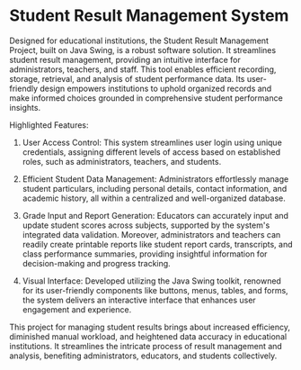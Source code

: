  # Student Result Management System

Designed for educational institutions, the Student Result Management Project, built on Java Swing, is a robust software solution. It streamlines student result management, providing an intuitive interface for administrators, teachers, and staff. This tool enables efficient recording, storage, retrieval, and analysis of student performance data. Its user-friendly design empowers institutions to uphold organized records and make informed choices grounded in comprehensive student performance insights.

Highlighted Features:

1. User Access Control: This system streamlines user login using unique credentials, assigning different levels of access based on established roles, such as administrators, teachers, and students.

2. Efficient Student Data Management: Administrators effortlessly manage student particulars, including personal details, contact information, and academic history, all within a centralized and well-organized database.

3. Grade Input and Report Generation: Educators can accurately input and update student scores across subjects, supported by the system's integrated data validation. Moreover, administrators and teachers can readily create printable reports like student report cards, transcripts, and class performance summaries, providing insightful information for decision-making and progress tracking.

4. Visual Interface: Developed utilizing the Java Swing toolkit, renowned for its user-friendly components like buttons, menus, tables, and forms, the system delivers an interactive interface that enhances user engagement and experience.

This project for managing student results brings about increased efficiency, diminished manual workload, and heightened data accuracy in educational institutions. It streamlines the intricate process of result management and analysis, benefiting administrators, educators, and students collectively.
